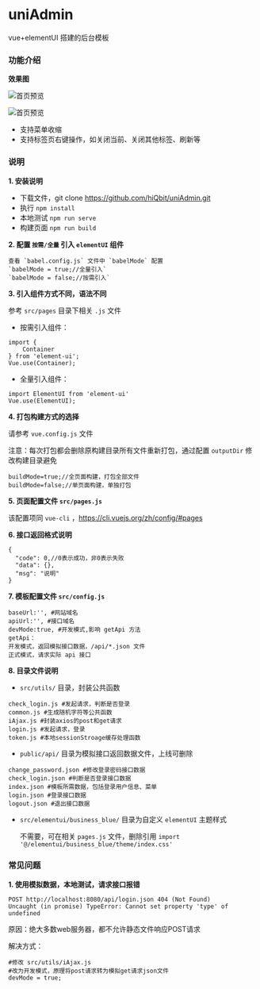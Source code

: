# uniAdmin
vue+elementUI 搭建的后台模板

### 功能介绍

**效果图**

![首页预览](http://github.com/hiQbit/uniAdmin/raw/master/preview.png)

![首页预览](http://github.com/hiQbit/uniAdmin/raw/master/preview1.png)

* 支持菜单收缩
* 支持标签页右键操作，如关闭当前、关闭其他标签、刷新等

### 说明

**1. 安装说明**

* 下载文件，git clone https://github.com/hiQbit/uniAdmin.git
* 执行 `npm install`
* 本地测试 `npm run serve`
* 构建页面 `npm run build`

**2. 配置 `按需/全量` 引入 `elementUI` 组件**

    查看 `babel.config.js` 文件中 `babelMode` 配置
    `babelMode = true;//全量引入`
    `babelMode = false;//按需引入`

**3. 引入组件方式不同，语法不同**

参考 `src/pages` 目录下相关 `.js` 文件

* 按需引入组件：

```
import {
    Container
} from 'element-ui';
Vue.use(Container);
```

* 全量引入组件：

```
import ElementUI from 'element-ui'
Vue.use(ElementUI);
```

**4. 打包构建方式的选择**

请参考 `vue.config.js` 文件

注意：每次打包都会删除原构建目录所有文件重新打包，通过配置 `outputDir` 修改构建目录避免

```
buildMode=true;//全页面构建，打包全部文件
buildMode=false;//单页面构建，单独打包
```

**5. 页面配置文件 `src/pages.js`**

该配置项同 `vue-cli` ，https://cli.vuejs.org/zh/config/#pages

**6. 接口返回格式说明**

```
{
  "code": 0,//0表示成功，非0表示失败
  "data": {},
  "msg": "说明"
}
```

**7. 模板配置文件 `src/config.js`**

```
baseUrl:'', #网站域名
apiUrl:'', #接口域名
devMode:true, #开发模式,影响 getApi 方法
getApi：
开发模式，返回模拟接口数据，/api/*.json 文件
正式模式，请求实际 api 接口
```

**8. 目录文件说明**

* `src/utils/` 目录，封装公共函数

```
check_login.js #发起请求，判断是否登录
common.js #生成随机字符等公共函数
iAjax.js #封装axios的post和get请求
login.js #发起请求，登录
token.js #本地sessionStroage缓存处理函数
```

* `public/api/` 目录为模拟接口返回数据文件，上线可删除

```
change_password.json #修改登录密码接口数据
check_login.json #判断是否登录接口数据
index.json #模板所需数据，包括登录用户信息、菜单
login.json #登录接口数据
logout.json #退出接口数据
```

* `src/elementui/business_blue/` 目录为自定义 `elementUI` 主题样式

    不需要，可在相关 `pages.js` 文件，删除引用 `import '@/elementui/business_blue/theme/index.css'`
    
### 常见问题

**1. 使用模拟数据，本地测试，请求接口报错**

```
POST http://localhost:8080/api/login.json 404 (Not Found)
Uncaught (in promise) TypeError: Cannot set property 'type' of undefined
```

原因：绝大多数web服务器，都不允许静态文件响应POST请求

解决方式：
```
#修改 src/utils/iAjax.js
#改为开发模式，原理将post请求转为模拟get请求json文件
devMode = true;
```